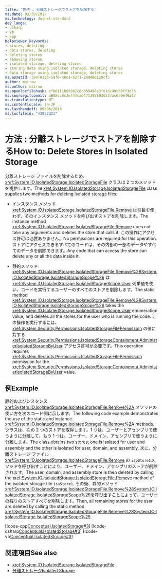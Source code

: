 ```yaml
---
title: '方法 : 分離ストレージでストアを削除する'
ms.date: 03/30/2017
ms.technology: dotnet-standard
dev_langs:
- csharp
- vb
- cpp
helpviewer_keywords:
- stores, deleting
- data stores, deleting
- deleting stores
- removing stores
- isolated storage, deleting stores
- storing data using isolated storage, deleting stores
- data storage using isolated storage, deleting stores
ms.assetid: 3947e333-5af6-4601-b2f1-24d4d6129cf3
author: mairaw
ms.author: mairaw
ms.openlocfilehash: cfb6111b080b7c8c359458e3fd1dc99cb0ff3c36
ms.sourcegitcommit: a885cc8c3e444ca6471348893d5373c6e9e49a47
ms.translationtype: HT
ms.contentlocale: ja-JP
ms.lasthandoff: 09/06/2018
ms.locfileid: "43877321"
---
```

# <a name="how-to-delete-stores-in-isolated-storage"></a><span data-ttu-id="a9fd7-102">方法 : 分離ストレージでストアを削除する</span><span class="sxs-lookup"><span data-stu-id="a9fd7-102">How to: Delete Stores in Isolated Storage</span></span>
<span data-ttu-id="a9fd7-103">分離ストレージ ファイルを削除するため、 <xref:System.IO.IsolatedStorage.IsolatedStorageFile> クラスは 2 つのメソッドを提供します。</span><span class="sxs-lookup"><span data-stu-id="a9fd7-103">The <xref:System.IO.IsolatedStorage.IsolatedStorageFile> class supplies two methods for deleting isolated storage files:</span></span>  
  
-   <span data-ttu-id="a9fd7-104">インスタンス メソッド <xref:System.IO.IsolatedStorage.IsolatedStorageFile.Remove> は引数を使わず、そのインスタンス メソッドを呼び出すストアを削除します。</span><span class="sxs-lookup"><span data-stu-id="a9fd7-104">The instance method <xref:System.IO.IsolatedStorage.IsolatedStorageFile.Remove> does not take any arguments and deletes the store that calls it.</span></span> <span data-ttu-id="a9fd7-105">この操作にアクセス許可は必要ありません。</span><span class="sxs-lookup"><span data-stu-id="a9fd7-105">No permissions are required for this operation.</span></span> <span data-ttu-id="a9fd7-106">ストアにアクセスできるすべてのコードは、その内部の一部のデータやすべてのデータを削除できます。</span><span class="sxs-lookup"><span data-stu-id="a9fd7-106">Any code that can access the store can delete any or all the data inside it.</span></span>  
  
-   <span data-ttu-id="a9fd7-107">静的メソッド <xref:System.IO.IsolatedStorage.IsolatedStorageFile.Remove%28System.IO.IsolatedStorage.IsolatedStorageScope%29> は <xref:System.IO.IsolatedStorage.IsolatedStorageScope.User> 列挙値を使い、コードを実行するユーザーのすべてのストアを削除します。</span><span class="sxs-lookup"><span data-stu-id="a9fd7-107">The static method <xref:System.IO.IsolatedStorage.IsolatedStorageFile.Remove%28System.IO.IsolatedStorage.IsolatedStorageScope%29> takes the <xref:System.IO.IsolatedStorage.IsolatedStorageScope.User> enumeration value, and deletes all the stores for the user who is running the code.</span></span> <span data-ttu-id="a9fd7-108">この操作を実行するには、 <xref:System.Security.Permissions.IsolatedStorageFilePermission> の値に対する <xref:System.Security.Permissions.IsolatedStorageContainment.AdministerIsolatedStorageByUser> アクセス許可が必要です。</span><span class="sxs-lookup"><span data-stu-id="a9fd7-108">This operation requires <xref:System.Security.Permissions.IsolatedStorageFilePermission> permission for the <xref:System.Security.Permissions.IsolatedStorageContainment.AdministerIsolatedStorageByUser> value.</span></span>  
  
## <a name="example"></a><span data-ttu-id="a9fd7-109">例</span><span class="sxs-lookup"><span data-stu-id="a9fd7-109">Example</span></span>  
 <span data-ttu-id="a9fd7-110">静的およびンスタンス <xref:System.IO.IsolatedStorage.IsolatedStorageFile.Remove%2A> メソッドの使い方を次のコード例に示します。</span><span class="sxs-lookup"><span data-stu-id="a9fd7-110">The following code example demonstrates the use of the static and instance <xref:System.IO.IsolatedStorage.IsolatedStorageFile.Remove%2A> methods.</span></span> <span data-ttu-id="a9fd7-111">クラスは、次の 2 つのストアを取得します。1 つは、ユーザーとアセンブリで使うように分離して、もう 1 つは、ユーザー、ドメイン、アセンブリで使うように分離します。</span><span class="sxs-lookup"><span data-stu-id="a9fd7-111">The class obtains two stores; one is isolated for user and assembly and the other is isolated for user, domain, and assembly.</span></span> <span data-ttu-id="a9fd7-112">次に、分離ストレージ ファイル <xref:System.IO.IsolatedStorage.IsolatedStorageFile.Remove> の  `isoStore1`メソッドを呼び出すことにより、ユーザー、ドメイン、アセンブリのストアが削除されます。</span><span class="sxs-lookup"><span data-stu-id="a9fd7-112">The user, domain, and assembly store is then deleted by calling the <xref:System.IO.IsolatedStorage.IsolatedStorageFile.Remove> method of the isolated storage file  `isoStore1`.</span></span> <span data-ttu-id="a9fd7-113">その後、静的メソッド <xref:System.IO.IsolatedStorage.IsolatedStorageFile.Remove%28System.IO.IsolatedStorage.IsolatedStorageScope%29>を呼び出すことによって、ユーザーの残りのストアすべてを削除します。</span><span class="sxs-lookup"><span data-stu-id="a9fd7-113">Then, all remaining stores for the user are deleted by calling the static method <xref:System.IO.IsolatedStorage.IsolatedStorageFile.Remove%28System.IO.IsolatedStorage.IsolatedStorageScope%29>.</span></span>  
  
 [!code-cpp[Conceptual.IsolatedStorage#3](../../../samples/snippets/cpp/VS_Snippets_CLR/conceptual.isolatedstorage/cpp/source3.cpp#3)]
 [!code-csharp[Conceptual.IsolatedStorage#3](../../../samples/snippets/csharp/VS_Snippets_CLR/conceptual.isolatedstorage/cs/source3.cs#3)]
 [!code-vb[Conceptual.IsolatedStorage#3](../../../samples/snippets/visualbasic/VS_Snippets_CLR/conceptual.isolatedstorage/vb/source3.vb#3)]  
  
## <a name="see-also"></a><span data-ttu-id="a9fd7-114">関連項目</span><span class="sxs-lookup"><span data-stu-id="a9fd7-114">See also</span></span>

- <xref:System.IO.IsolatedStorage.IsolatedStorageFile>  
- [<span data-ttu-id="a9fd7-115">分離ストレージ</span><span class="sxs-lookup"><span data-stu-id="a9fd7-115">Isolated Storage</span></span>](../../../docs/standard/io/isolated-storage.md)
